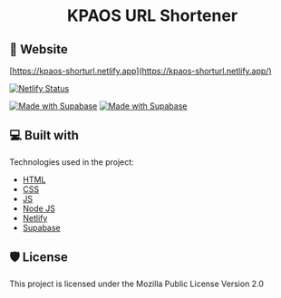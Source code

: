 <h1 align="center" id="title">KPAOS URL Shortener</h1>

## 🚀 Website

[https://kpaos-shorturl.netlify.app](https://kpaos-shorturl.netlify.app/)

[![Netlify Status](https://api.netlify.com/api/v1/badges/d78542ff-bdf5-4559-82d5-55b0a17f4bda/deploy-status)](https://app.netlify.com/sites/kpaos-infosys/deploys)

[![Made with Supabase](https://supabase.com/badge-made-with-supabase.svg#gh-light-mode-only)](https://supabase.com#gh-light-mode-only)
[![Made with Supabase](https://supabase.com/badge-made-with-supabase-dark.svg#gh-dark-mode-only)](https://supabase.com#gh-dark-mode-only)

## 💻 Built with

Technologies used in the project:

- [HTML](https://html.spec.whatwg.org/multipage/)
- [CSS](https://www.w3.org/TR/CSS)
- [JS](https://en.wikipedia.org/wiki/JavaScript)
- [Node JS](https://nodejs.org)
- [Netlify](https://netlify.com)
- [Supabase](https://supabase.com)

## 🛡️ License

This project is licensed under the Mozilla Public License Version 2.0
